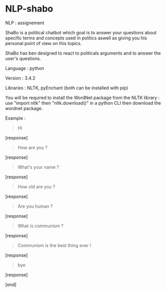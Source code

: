 # NLP-shabo
NLP : assignement

ShaBo is a political chatbot which goal is to answer your questions about specific terms and concepts used in politics aswell as giving you his personal point of view on this topics.

ShaBo has ben designed to react to politicals arguments and to answer the user's questions.

Language : python
    
Version : 3.4.2
    
Libraries : NLTK, pyEnchant (both can be installed with pip)

You will be required to install the WordNet package from the NLTK library : use "import nltk" then "nltk.download()" in a python CLI then download the wordnet package.

Example :
>Hi

[response]

>How are you ?

[response]

>What's your name ?

[response]

>How old are you ?

[response]

>Are you human ?

[response]

>What is communism ?

[response]

>Communism is the best thing ever !

[response]

>bye

[response]

[end]

